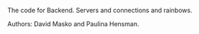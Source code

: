 The code for Backend. Servers and connections and rainbows.

Authors: David Masko and Paulina Hensman.